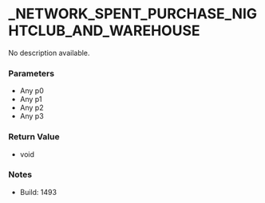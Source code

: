 # _NETWORK_SPENT_PURCHASE_NIGHTCLUB_AND_WAREHOUSE

No description available.

### Parameters
* Any p0
* Any p1
* Any p2
* Any p3

### Return Value
* void

### Notes
* Build: 1493

